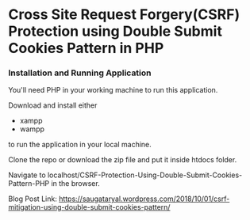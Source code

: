 # Cross Site Request Forgery(CSRF) Protection using Double Submit Cookies Pattern in PHP
### Installation and Running Application

You'll need PHP in your working machine to run this application.

Download and install either

- xampp
- wampp

to run the application in your local machine.

Clone the repo or download the zip file and put it inside htdocs folder.

Navigate to localhost/CSRF-Protection-Using-Double-Submit-Cookies-Pattern-PHP in the browser.

Blog Post Link: https://saugataryal.wordpress.com/2018/10/01/csrf-mitigation-using-double-submit-cookies-pattern/
